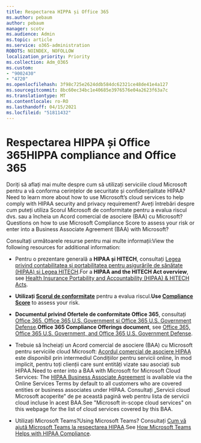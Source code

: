 ```yaml
---
title: Respectarea HIPPA și Office 365
ms.author: pebaum
author: pebaum
manager: scotv
ms.audience: Admin
ms.topic: article
ms.service: o365-administration
ROBOTS: NOINDEX, NOFOLLOW
localization_priority: Priority
ms.collection: Adm_O365
ms.custom:
- "9002430"
- "4720"
ms.openlocfilehash: 3f98c725e2624ddb584dc62321ce48de41e4a127
ms.sourcegitcommit: 8bc60ec34bc1e40685e3976576e04a2623f63a7c
ms.translationtype: MT
ms.contentlocale: ro-RO
ms.lasthandoff: 04/15/2021
ms.locfileid: "51811432"
---
```

# <a name="hippa-compliance-and-office-365"></a><span data-ttu-id="7f5ed-102">Respectarea HIPPA și Office 365</span><span class="sxs-lookup"><span data-stu-id="7f5ed-102">HIPPA compliance and Office 365</span></span>

<span data-ttu-id="7f5ed-103">Doriți să aflați mai multe despre cum să utilizați serviciile cloud Microsoft pentru a vă conforma cerințelor de securitate și confidențialitate HIPAA?</span><span class="sxs-lookup"><span data-stu-id="7f5ed-103">Need to learn more about how to use Microsoft’s cloud services to help comply with HIPAA security and privacy requirement?</span></span>  <span data-ttu-id="7f5ed-104">Aveți întrebări despre cum puteți utiliza Scorul Microsoft de conformitate pentru a evalua riscul dvs. sau a încheia un Acord comercial de asociere (BAA) cu Microsoft?</span><span class="sxs-lookup"><span data-stu-id="7f5ed-104">Questions on how to use Microsoft Compliance Score to assess your risk or enter into a Business Associate Agreement (BAA) with Microsoft?</span></span>  

<span data-ttu-id="7f5ed-105">Consultați următoarele resurse pentru mai multe informații:</span><span class="sxs-lookup"><span data-stu-id="7f5ed-105">View the following resources for additional information:</span></span>

- <span data-ttu-id="7f5ed-106">Pentru o prezentare generală a **HIPAA și HITECH**, consultați [Legea privind contabilitatea și portabilitatea pentru asigurările de sănătate (HIPAA) și Legea HITECH](https://docs.microsoft.com/microsoft-365/compliance/offering-hipaa-hitech?view=o365-worldwide).</span><span class="sxs-lookup"><span data-stu-id="7f5ed-106">For a **HIPAA and the HITECH Act overview**, see [Health Insurance Portability and Accountability (HIPAA) & HITECH Acts](https://docs.microsoft.com/microsoft-365/compliance/offering-hipaa-hitech?view=o365-worldwide).</span></span>

- <span data-ttu-id="7f5ed-107">**Utilizați [Scorul de conformitate](https://docs.microsoft.com/microsoft-365/compliance/offering-hipaa-hitech?view=o365-worldwide#use-microsoft-compliance-score-to-assess-your-risk)** pentru a evalua riscul.</span><span class="sxs-lookup"><span data-stu-id="7f5ed-107">**Use [Compliance Score](https://docs.microsoft.com/microsoft-365/compliance/offering-hipaa-hitech?view=o365-worldwide#use-microsoft-compliance-score-to-assess-your-risk)** to assess your risk.</span></span>

- <span data-ttu-id="7f5ed-108">**Documentul privind Ofertele de conformitate Office 365**, consultați [Office 365, Office 365 U.S. Government și Office 365 U.S. Government Defense](https://go.microsoft.com/fwlink/p/?LinkID=2077751).</span><span class="sxs-lookup"><span data-stu-id="7f5ed-108">**Office 365 Compliance Offerings document**, see [Office 365, Office 365 U.S. Government, and Office 365 U.S. Government Defense](https://go.microsoft.com/fwlink/p/?LinkID=2077751).</span></span>

- <span data-ttu-id="7f5ed-109">Trebuie să încheiați un Acord comercial de asociere (BAA) cu Microsoft pentru serviciile cloud Microsoft: [Acordul comercial de asociere HIPAA](https://aka.ms/BAA) este disponibil prin intermediul Condițiilor pentru servicii online, în mod implicit, pentru toți clienții care sunt entități vizate sau asociați sub HIPAA.</span><span class="sxs-lookup"><span data-stu-id="7f5ed-109">Need to enter into a BAA with Microsoft for Microsoft Cloud Services: The [HIPAA Business Associate Agreement](https://aka.ms/BAA) is available via the Online Services Terms by default to all customers who are covered entities or business associates under HIPAA.</span></span> <span data-ttu-id="7f5ed-110">Consultați „Servicii cloud Microsoft acoperite” de pe această pagină web pentru lista de servicii cloud incluse în acest BAA.</span><span class="sxs-lookup"><span data-stu-id="7f5ed-110">See "Microsoft in-scope cloud services" on this webpage for the list of cloud services covered by this BAA.</span></span>

- <span data-ttu-id="7f5ed-111">Utilizați Microsoft Teams?</span><span class="sxs-lookup"><span data-stu-id="7f5ed-111">Using Microsoft Teams?</span></span> <span data-ttu-id="7f5ed-112">Consultați [Cum vă ajută Microsoft Teams la respectarea HIPAA](https://www.microsoft.com/microsoft-365/blog/2019/04/30/white-paper-microsoft-teams-healthcare-providers-hipaa-compliance/).</span><span class="sxs-lookup"><span data-stu-id="7f5ed-112">See [How Microsoft Teams Helps with HIPAA Compliance](https://www.microsoft.com/microsoft-365/blog/2019/04/30/white-paper-microsoft-teams-healthcare-providers-hipaa-compliance/).</span></span>
